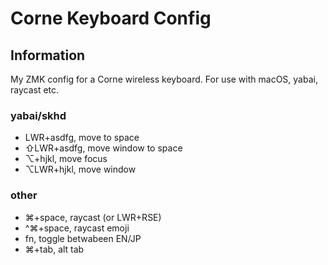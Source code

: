 # Corne Keyboard Config
## Information
My ZMK config for a Corne wireless keyboard. For use with macOS, yabai, raycast etc.

### yabai/skhd 
- LWR+asdfg, move to space
- ⇧LWR+asdfg, move window to space
- ⌥+hjkl, move focus
- ⌥LWR+hjkl, move window

### other
- ⌘+space, raycast (or LWR+RSE)
- ^⌘+space, raycast emoji
- fn, toggle betwabeen EN/JP
- ⌘+tab, alt tab

